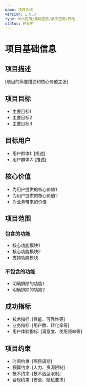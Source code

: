 ```yaml
---
name: 项目名称
version: 1.0.0
type: Web应用/移动应用/桌面应用/其他
status: 开发中
---
```


# 项目基础信息

## 项目描述

[项目的简要描述和核心价值主张]

## 项目目标

- 主要目标1
- 主要目标2
- 主要目标3

## 目标用户

- 用户群体1: [描述]
- 用户群体2: [描述]

## 核心价值

- 为用户提供的核心价值1
- 为用户提供的核心价值2
- 为业务带来的价值

## 项目范围

### 包含的功能

- 核心功能模块1
- 核心功能模块2
- 支持功能模块

### 不包含的功能

- 明确排除的功能1
- 明确排除的功能2

## 成功指标

- 技术指标: [性能、可靠性等]
- 业务指标: [用户数、转化率等]
- 用户体验指标: [满意度、使用频率等]

## 项目约束

- 时间约束: [项目周期]
- 预算约束: [人力、资源限制]
- 技术约束: [技术选型限制]
- 合规约束: [安全、隐私要求]
